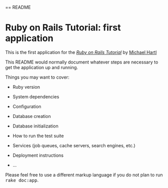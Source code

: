 == README


# Ruby on Rails Tutorial: first application

This is the first application for the [*Ruby on Rails Tutorial*](http://railstutorial.org/)
by [Michael Hartl](http://michaelhartl.com)







This README would normally document whatever steps are necessary to get the
application up and running.

Things you may want to cover:

* Ruby version

* System dependencies

* Configuration

* Database creation

* Database initialization

* How to run the test suite

* Services (job queues, cache servers, search engines, etc.)

* Deployment instructions

* ...

Please feel free to use a different markup language if you do not plan to run
<tt>rake doc:app</tt>.
